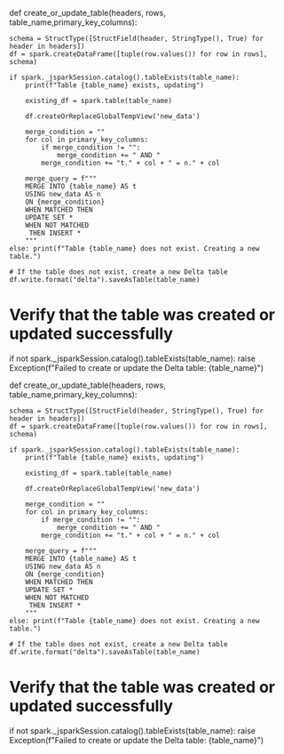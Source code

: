 def create_or_update_table(headers, rows, table_name,primary_key_columns):

    schema = StructType([StructField(header, StringType(), True) for header in headers])
    df = spark.createDataFrame([tuple(row.values()) for row in rows], schema)

    if spark._jsparkSession.catalog().tableExists(table_name):
        print(f"Table {table_name} exists, updating")

        existing_df = spark.table(table_name)

        df.createOrReplaceGlobalTempView('new_data')
        
        merge_condition = ""
        for col in primary_key_columns:
            if merge_condition != "":
                merge_condition += " AND "
            merge_condition += "t." + col + " = n." + col

        merge_query = f"""
        MERGE INTO {table_name} AS t
        USING new_data AS n
        ON {merge_condition}
        WHEN MATCHED THEN 
        UPDATE SET *
        WHEN NOT MATCHED
         THEN INSERT *
        """
    else: print(f"Table {table_name} does not exist. Creating a new table.")

    # If the table does not exist, create a new Delta table
    df.write.format("delta").saveAsTable(table_name)

# Verify that the table was created or updated successfully
if not spark._jsparkSession.catalog().tableExists(table_name):
    raise Exception(f"Failed to create or update the Delta table: {table_name}")


def create_or_update_table(headers, rows, table_name,primary_key_columns):

    schema = StructType([StructField(header, StringType(), True) for header in headers])
    df = spark.createDataFrame([tuple(row.values()) for row in rows], schema)

    if spark._jsparkSession.catalog().tableExists(table_name):
        print(f"Table {table_name} exists, updating")

        existing_df = spark.table(table_name)

        df.createOrReplaceGlobalTempView('new_data')
        
        merge_condition = ""
        for col in primary_key_columns:
            if merge_condition != "":
                merge_condition += " AND "
            merge_condition += "t." + col + " = n." + col

        merge_query = f"""
        MERGE INTO {table_name} AS t
        USING new_data AS n
        ON {merge_condition}
        WHEN MATCHED THEN 
        UPDATE SET *
        WHEN NOT MATCHED
         THEN INSERT *
        """
    else: print(f"Table {table_name} does not exist. Creating a new table.")

    # If the table does not exist, create a new Delta table
    df.write.format("delta").saveAsTable(table_name)

# Verify that the table was created or updated successfully
if not spark._jsparkSession.catalog().tableExists(table_name):
    raise Exception(f"Failed to create or update the Delta table: {table_name}")
